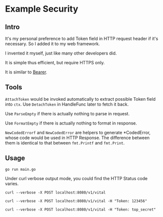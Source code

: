 # Example Security

## Intro

It's my personal preference to add Token field in HTTP request header if it's necessary.
So I added it to my web framework.

I invented it myself, just like many other developers did.

It is simple thus efficient, but require HTTPS only.

It is similar to [Bearer](https://datatracker.ietf.org/doc/html/rfc6750).

## Tools

`AttachToken` would be invoked automatically to extract possible Token field into `ctx`.
Use `DetachToken` in HandleFunc later to fetch it back.

Use `ParseEmpty` if there is actually nothing to parse in request.

Use `FormatEmpty` if there is actually nothing to format in response.

`NewCodedErrorf` and `NewCodedError` are helpers to generate *CodedError, whose code would be used in HTTP Response.
The difference between them is identical to that between `fmt.Printf` and `fmt.Print`.

## Usage

```shell
go run main.go
```

Under curl verbose output mode, you could find the HTTP Status code varies.

```shell
curl --verbose -X POST localhost:8080/v1/vital
```

```shell
curl --verbose -X POST localhost:8080/v1/vital -H "Token: 123456"
```

```shell
curl --verbose -X POST localhost:8080/v1/vital -H "Token: top_secret"
```